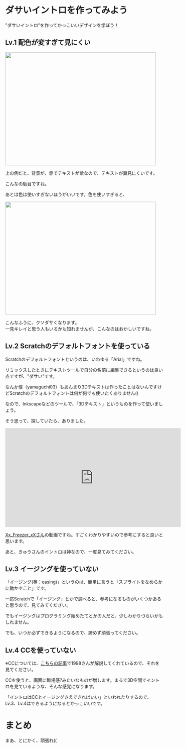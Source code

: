 <html>
<body>
    
# ダサいイントロを作ってみよう

"ダサいイントロ"を作ってかっこいいデザインを学ぼう！

## Lv.1 配色が変すぎて見にくい

<img src="https://1998ky262.github.io/Scratch-intro-com/images/exsample1.png" height="360" width="480">

上の例だと、背景が、赤でテキストが紫なので、テキストが糞見にくいです。

こんなの駄目ですね。
    
あとは色は使いすぎないほうがいいです。色を使いすぎると、
    
<img src="https://1998ky262.github.io/Scratch-intro-com/images/example2.png" height="360" width="480">

こんなふうに、クソダサくなります。<br>一見キレイと思う人もいるかも知れませんが、こんなのはおかしいですね。

## Lv.2 Scratchのデフォルトフォントを使っている

Scratchのデフォルトフォントというのは、いわゆる「Arial」ですね。

リミックスしたときにテキストツールで自分の名前に編集できるというのは良い点ですが、"ダサい"です。

なんか僕（yamaguchi03）もあんまり3Dテキストは作ったことはないんですけどScratchのデフォルトフォントは何が何でも使いたくありません()

なので、Inkscapeなどのツールで、「3Dテキスト」というものを作って使いましょう。

そう思って、探していたら、ありました。
<iframe width="560" height="315" src="https://www.youtube.com/embed/85KKlC6_6Xc" title="YouTube video player" frameborder="0" allow="accelerometer; autoplay; clipboard-write; encrypted-media; gyroscope; picture-in-picture" allowfullscreen></iframe>
  
<a href="https://scratch.mit.edu/users/xX_Freezer_Xx/" target="_blank">Xx_Freezer_xXさん</a>の動画ですね。すごくわかりやすいので参考にすると良いと思います。

あと、きゅうさんのイントロは神なので、一度見てみてください。

## Lv.3 イージングを使っていない

「イージング(英：easing)」というのは、簡単に言うと「スプライトをなめらかに動かすこと」です。
  
一応Scratchで「イージング」とかで調べると、参考になるものがいくつかあると思うので、見てみてください。
  
でもイージングはプログラミング始めたてとかの人だと、少しわかりづらいかもしれません。
  
でも、いつか必ずできるようになるので、諦めず頑張ってください。

## Lv.4 CCを使っていない

※CCについては、<a href="https://1998ky262.github.io/Scratch-intro-com/article/CC" target="_blank">こちらの記事</a>で1998さんが解説してくれているので、それを見てください。

CCを使うと、画面に臨場感?みたいなものが増します。まるで3D空間でイントロを見ているような、そんな感覚になります。

「イントロはCCとイージングさえできればいい」といわれたりするので、Lv.3、Lv.4はできるようになるとかっこいいです。
# まとめ
まあ、とにかく、頑張れ((
<script src="../include.js"></script>
</body>
</html>
